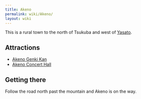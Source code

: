 ```yaml
---
title: Akeno
permalink: wiki/Akeno/
layout: wiki
---
```


This is a rural town to the north of Tsukuba and west of
[Yasato](/wiki/Yasato "wikilink").

Attractions
-----------

-   [Akeno Genki Kan](/wiki/Akeno_Genki_Kan "wikilink")
-   [Akeno Concert Hall](/wiki/Akeno_Concert_Hall "wikilink")

Getting there
-------------

Follow the road north past the mountain and Akeno is on the way.
